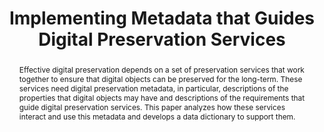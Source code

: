 ---
abstract: Effective digital preservation depends on a set of preservation services
  that work together to ensure that digital objects can be preserved for the long-term.
  These services need digital preservation metadata, in particular, descriptions of
  the properties that digital objects may have and descriptions of the requirements
  that guide digital preservation services. This paper analyzes how these services
  interact and use this metadata and develops a data dictionary to support them.
creators:
- Farquhar, Adam
- Dappert, Angela
date: null
document_url: https://services.phaidra.univie.ac.at/api/object/o:294020/download
grand_parent: iPRES
institutions: []
keywords:
- san francisco
landing_page_url: https://phaidra.univie.ac.at/o:294020
language: eng
layout: publication
license: CC BY-SA 3.0 AT
notes_url: null
parent: iPRES 2009
presentation_url: null
publication_type: paper
size: 16855994
source_name: iPRES
title: Implementing Metadata that Guides Digital Preservation Services
year: 2009
---